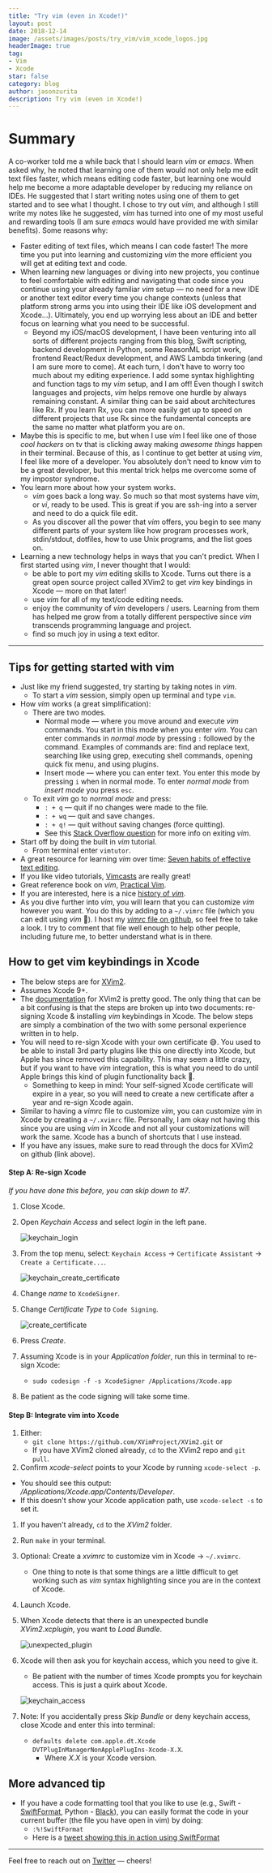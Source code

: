 ```yaml
---
title: "Try vim (even in Xcode!)"
layout: post
date: 2018-12-14
image: /assets/images/posts/try_vim/vim_xcode_logos.jpg
headerImage: true
tag:
- Vim
- Xcode
star: false 
category: blog
author: jasonzurita 
description: Try vim (even in Xcode!)
---
```


# Summary
A co-worker told me a while back that I should learn _vim_ or _emacs_. When asked why, he noted that learning one of them would not only help me edit text files faster, which means editing code faster, but learning one would help me become a more adaptable developer by reducing my reliance on IDEs. He suggested that I start writing notes using one of them to get started and to see what I thought. I chose to try out _vim_, and although I still write my notes like he suggested, _vim_ has turned into one of my most useful and rewarding tools (I am sure _emacs_ would have provided me with similar benefits). Some reasons why:
- Faster editing of text files, which means I can code faster! The more time you put into learning and customizing _vim_ the more efficient you will get at editing text and code.
- When learning new languages or diving into new projects, you continue to feel comfortable with editing and navigating that code since you continue using your already familiar _vim_ setup — no need for a new IDE or another text editor every time you change contexts (unless that platform strong arms you into using their IDE like iOS development and Xcode...). Ultimately, you end up worrying less about an IDE and better focus on learning what you need to be successful.
  + Beyond my iOS/macOS development, I have been venturing into all sorts of different projects ranging from this blog, Swift scripting, backend development in Python, some ReasonML script work, frontend React/Redux development, and AWS Lambda tinkering (and I am sure more to come). At each turn, I don't have to worry too much about my editing experience. I add some syntax highlighting and function tags to my _vim_ setup, and I am off! Even though I switch languages and projects, _vim_ helps remove one hurdle by always remaining constant. A similar thing can be said about architectures like Rx. If you learn Rx, you can more easily get up to speed on different projects that use Rx since the fundamental concepts are the same no matter what platform you are on.
- Maybe this is specific to me, but when I use _vim_ I feel like one of those _cool hackers_ on tv that is clicking away making _awesome things_ happen in their terminal. Because of this, as I continue to get better at using _vim_, I feel like more of a developer. You absolutely don't need to know _vim_ to be a great developer, but this mental trick helps me overcome some of my impostor syndrome.
- You learn more about how your system works.
  + _vim_ goes back a long way. So much so that most systems have _vim_, or _vi_, ready to be used. This is great if you are ssh-ing into a server and need to do a quick file edit.
  + As you discover all the power that _vim_ offers, you begin to see many different parts of your system like how program processes work, stdin/stdout, dotfiles, how to use Unix programs, and the list goes on.
- Learning a new technology helps in ways that you can't predict. When I first started using _vim_, I never thought that I would:
  + be able to port my _vim_ editing skills to Xcode. Turns out there is a great open source project called XVim2 to get _vim_ key bindings in Xcode — more on that later!
  + use _vim_ for all of my text/code editing needs.
  + enjoy the community of _vim_ developers / users. Learning from them has helped me grow from a totally different perspective since _vim_ transcends programming language and project.
  + find so much joy in using a text editor.

---

## Tips for getting started with vim
- Just like my friend suggested, try starting by taking notes in _vim_.
  + To start a _vim_ session, simply open up terminal and type `vim`.
- How _vim_ works (a great simplification):
  + There are two modes.
    + Normal mode — where you move around and execute _vim_ commands. You start in this mode when you enter _vim_. You can enter commands in _normal mode_ by pressing `:` followed by the command. Examples of commands are: find and replace text, searching like using grep, executing shell commands, opening quick fix menu, and using plugins.
    + Insert mode — where you can enter text. You enter this mode by pressing `i` when in normal mode. To enter _normal mode_ from _insert mode_ you press `esc`.
  + To exit _vim_ go to _normal mode_ and press:
    + `: + q` — quit if no changes were made to the file.
    + `: + wq` — quit and save changes. 
    + `: + q!` — quit without saving changes (force quitting).
    + See this [Stack Overflow question](https://stackoverflow.com/questions/11828270/how-to-exit-the-vim-editor) for more info on exiting _vim_.
- Start off by doing the built in _vim_ tutorial.
  + From terminal enter `vimtutor`.
- A great resource for learning _vim_ over time: [Seven habits of effective text editing](https://www.moolenaar.net/habits.html).
- If you like video tutorials, [Vimcasts](http://vimcasts.org) are really great!
- Great reference book on _vim_, [Practical Vim](https://www.amazon.com/Practical-Vim-Edit-Speed-Thought/dp/1680501275).
- If you are interested, here is a nice [history of _vim_](https://twobithistory.org/2018/08/05/where-vim-came-from.html).
- As you dive further into _vim_, you will learn that you can customize _vim_ however you want. You do this by adding to a `~/.vimrc` file (which you can edit using _vim_ 🤯). I host my [_vimrc_ file on github](https://github.com/jasonzurita/dotfiles/blob/master/vimrc), so feel free to take a look. I try to comment that file well enough to help other people, including future me, to better understand what is in there.


## How to get vim keybindings in Xcode

- The below steps are for [XVim2](https://github.com/XVimProject/XVim2).
- Assumes Xcode 9+.
- The [documentation](https://github.com/XVimProject/XVim2/blob/master/README.md) for XVim2 is pretty good. The only thing that can be a bit confusing is that the steps are broken up into two documents: re-signing Xcode & installing _vim_ keybindings in Xcode. The below steps are simply a combination of the two with some personal experience written in to help. 
- You will need to re-sign Xcode with your own certificate 😅. You used to be able to install 3rd party plugins like this one directly into Xcode, but Apple has since removed this capability. This may seem a little crazy, but if you want to have _vim_ integration, this is what you need to do until Apple brings this kind of plugin functionality back 🤞.
  + Something to keep in mind: Your self-signed Xcode certificate will expire in a year, so you will need to create a new certificate after a year and re-sign Xcode again.
- Similar to having a _vimrc_ file to customize _vim_, you can customize _vim_ in Xcode by creating a `~/.xvimrc` file. Personally, I am okay not having this since you are using _vim_ in Xcode and not all your customizations will work the same. Xcode has a bunch of shortcuts that I use instead.
- If you have any issues, make sure to read through the docs for XVim2 on github (link above).

#### Step A: Re-sign Xcode
_If you have done this before, you can skip down to #7_.
1. Close Xcode.
1. Open _Keychain Access_ and select _login_ in the left pane.

   ![keychain_login](/assets/images/posts/try_vim/keychains_login.png)
1. From the top menu, select: `Keychain Access` -> `Certificate Assistant` -> `Create a Certificate...`.

   ![keychain_create_certificate](/assets/images/posts/try_vim/keychain_create_certificate.png)
1. Change _name_ to `XcodeSigner`.
1. Change _Certificate Type_ to `Code Signing`.

   ![create_certificate](/assets/images/posts/try_vim/create_certificate.png)
1. Press _Create_.
1. Assuming Xcode is in your _Application folder_, run this in terminal to re-sign Xcode:
   + `sudo codesign -f -s XcodeSigner /Applications/Xcode.app`
1. Be patient as the code signing will take some time.

#### Step B: Integrate vim into Xcode
1. Either:
   + `git clone https://github.com/XVimProject/XVim2.git` or
   + If you have XVim2 cloned already, `cd` to the XVim2 repo and `git pull`.
1. Confirm _xcode-select_ points to your Xcode by running `xcode-select -p`.
  + You should see this output: _/Applications/Xcode.app/Contents/Developer_.
  + If this doesn't show your Xcode application path, use `xcode-select -s` to set it.
1. If you haven't already, `cd` to the _XVim2_ folder.
1. Run `make` in your terminal.
1. Optional: Create a _xvimrc_ to customize vim in Xcode -> `~/.xvimrc`.
   + One thing to note is that some things are a little difficult to get working such as _vim_ syntax highlighting since you are in the context of Xcode.
1. Launch Xcode.
1. When Xcode detects that there is an unexpected bundle _XVim2.xcplugin_, you want to _Load Bundle_.

   ![unexpected_plugin](/assets/images/posts/try_vim/unexpected_plugin.png)
1. Xcode will then ask you for keychain access, which you need to give it.
   + Be patient with the number of times Xcode prompts you for keychain access. This is just a quirk about Xcode.

   ![keychain_access](/assets/images/posts/try_vim/keychain_access.png)

1. Note: If you accidentally press _Skip Bundle_ or deny keychain access, close Xcode and enter this into terminal:
   + `defaults delete com.apple.dt.Xcode DVTPlugInManagerNonApplePlugIns-Xcode-X.X`.
     + Where _X.X_ is your Xcode version.
   
## More advanced tip
- If you have a code formatting tool that you like to use (e.g., Swift - [SwiftFormat](https://github.com/nicklockwood/SwiftFormat), Python - [Black](https://github.com/python/black)), you can easily format the code in your current buffer (the file you have open in vim) by doing:
  + `:%!SwiftFormat`
  + Here is a [tweet showing this in action using SwiftFormat](https://twitter.com/jasonalexzurita/status/1071048197550813184)

---

Feel free to reach out on [Twitter](https://twitter.com/jasonalexzurita) — cheers!
